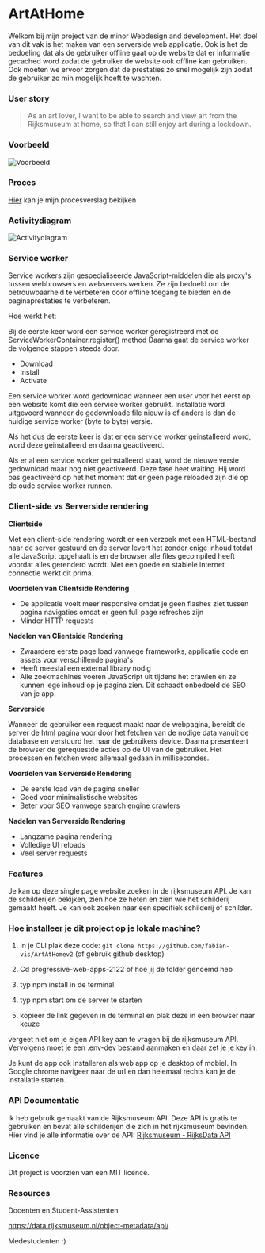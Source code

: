 # ArtAtHome

Welkom bij mijn project van de minor Webdesign and development. Het doel van dit vak is het maken van een serverside web applicatie. Ook is het de bedoeling dat als de gebruiker offline gaat op de website dat er informatie gecached word zodat de gebruiker de website ook offline kan gebruiken. Ook moeten we ervoor zorgen dat de prestaties zo snel mogelijk zijn zodat de gebruiker zo min mogelijk hoeft te wachten.

### User story

> As an art lover, I want to be able to search and view art from the Rijksmuseum at home, so that I can still enjoy art during a lockdown.

### Voorbeeld

![Voorbeeld](/img/voorbeeldweb.png)

### Proces

[Hier](https://github.com/fabian-vis/ArtAtHomev2/wiki "procesverslag") kan je mijn procesverslag bekijken

### Activitydiagram

![Activitydiagram](/img/activitydiagramserverside.png)

### Service worker

Service workers zijn gespecialiseerde JavaScript-middelen die als proxy's tussen webbrowsers en webservers werken. Ze zijn bedoeld om de betrouwbaarheid te verbeteren door offline toegang te bieden en de paginaprestaties te verbeteren.

Hoe werkt het:

Bij de eerste keer word een service worker geregistreerd met de ServiceWorkerContainer.register() method
Daarna gaat de service worker de volgende stappen steeds door.

- Download
- Install
- Activate

Een service worker word gedownload wanneer een user voor het eerst op een website komt die een service worker gebruikt.
Installatie word uitgevoerd wanneer de gedownloade file nieuw is of anders is dan de huidige service worker (byte to byte) versie.

Als het dus de eerste keer is dat er een service worker geinstalleerd word, word deze geinstalleerd en daarna geactiveerd.

Als er al een service worker geinstalleerd staat, word de nieuwe versie gedownload maar nog niet geactiveerd. Deze fase heet waiting. Hij word
pas geactiveerd op het het moment dat er geen page reloaded zijn die op de oude service worker runnen.

### Client-side vs Serverside rendering

**Clientside**

Met een client-side rendering wordt er een verzoek met een HTML-bestand naar de server gestuurd en de server levert het zonder enige inhoud totdat alle JavaScript opgehaalt is en de browser alle files gecompiled heeft voordat alles gerenderd wordt. Met een goede en stabiele internet connectie werkt dit prima.

**Voordelen van Clientside Rendering**

- De applicatie voelt meer responsive omdat je geen flashes ziet tussen pagina navigaties omdat er geen full page refreshes zijn
- Minder HTTP requests

**Nadelen van Clientside Rendering**

- Zwaardere eerste page load vanwege frameworks, applicatie code en assets voor verschillende pagina's
- Heeft meestal een external library nodig
- Alle zoekmachines voeren JavaScript uit tijdens het crawlen en ze kunnen lege inhoud op je pagina zien. Dit schaadt onbedoeld de SEO van je app.

**Serverside**

Wanneer de gebruiker een request maakt naar de webpagina, bereidt de server de html pagina voor door het fetchen van de nodige data vanuit de database en verstuurd het naar de gebruikers device. Daarna presenteert de browser de gerequestde acties op de UI van de gebruiker. Het processen en fetchen word allemaal gedaan in millisecondes.

**Voordelen van Serverside Rendering**

- De eerste load van de pagina sneller
- Goed voor minimalistische websites
- Beter voor SEO vanwege search engine crawlers

**Nadelen van Serverside Rendering**

- Langzame pagina rendering
- Volledige UI reloads
- Veel server requests

### Features

Je kan op deze single page website zoeken in de rijksmuseum API. Je kan de schilderijen bekijken, zien hoe ze heten en zien wie het schilderij gemaakt heeft. Je kan ook zoeken naar een specifiek schilderij of schilder.

### Hoe installeer je dit project op je lokale machine?

1. In je CLI plak deze code: `git clone https://github.com/fabian-vis/ArtAtHomev2` (of gebruik github desktop)

2. Cd progressive-web-apps-2122 of hoe jij de folder genoemd heb

3. typ npm install in de terminal

4. typ npm start om de server te starten

5. kopieer de link gegeven in de terminal en plak deze in een browser naar keuze

vergeet niet om je eigen API key aan te vragen bij de rijksmuseum API. Vervolgens moet je een .env-dev bestand aanmaken en daar zet je je key in.

Je kunt de app ook installeren als web app op je desktop of mobiel. In Google chrome navigeer naar de url en dan helemaal rechts kan je de installatie starten.

### API Documentatie

Ik heb gebruik gemaakt van de Rijksmuseum API. Deze API is gratis te gebruiken en bevat alle schilderijen die zich in het rijksmuseum bevinden. Hier vind je alle informatie over de API: [Rijksmuseum - RijksData API](https://github.com/cmda-minor-web/web-app-from-scratch-2122/blob/main/course/rijksmuseum.md)

### Licence

Dit project is voorzien van een MIT licence.

### Resources

Docenten en Student-Assistenten

https://data.rijksmuseum.nl/object-metadata/api/

Medestudenten :)
